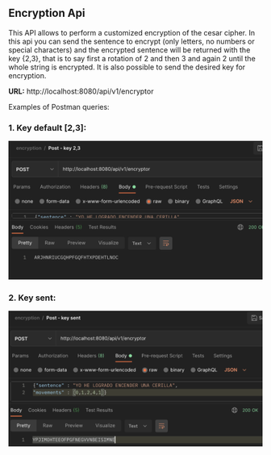 ## Encryption Api

This API allows to perform a customized encryption of the cesar cipher. In this api you can send the sentence to encrypt (only letters, no numbers or special characters) and the encrypted sentence will be returned with the key {2,3}, that is to say first a rotation of 2 and then 3 and again 2 until the whole string is encrypted.
It is also possible to send the desired key for encryption.

**URL:** http://localhost:8080/api/v1/encryptor

Examples of Postman queries:

### 1. Key default [2,3]: 
![post-default.png](img%2Fpost-default.png)

### 2. Key sent:

![post-key-sent.png](img%2Fpost-key-sent.png)

